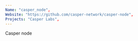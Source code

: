 ```yaml
---
Name: "casper_node",
Website: "https://github.com/casper-network/casper-node",
Projects: "Casper Labs",
---
```

<!--lang:en--> 
Casper node
<!--lang:es--] 
test
<!--lang:de--] 
test
<!--lang:fr--] 
test
<!--lang:pl--] 
test
<!--lang:uk--] 
test
[!--lang:*-->  
